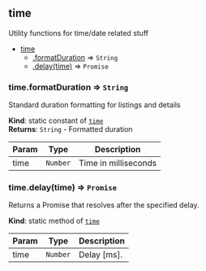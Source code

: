 <a name="module_time"></a>

## time
Utility functions for time/date related stuff


* [time](#module_time)
    * [.formatDuration](#module_time.formatDuration) ⇒ <code>String</code>
    * [.delay(time)](#module_time.delay) ⇒ <code>Promise</code>

<a name="module_time.formatDuration"></a>

### time.formatDuration ⇒ <code>String</code>
Standard duration formatting for listings and details

**Kind**: static constant of [<code>time</code>](#module_time)  
**Returns**: <code>String</code> - Formatted duration  

| Param | Type | Description |
| --- | --- | --- |
| time | <code>Number</code> | Time in milliseconds |

<a name="module_time.delay"></a>

### time.delay(time) ⇒ <code>Promise</code>
Returns a Promise that resolves after the specified delay.

**Kind**: static method of [<code>time</code>](#module_time)  

| Param | Type | Description |
| --- | --- | --- |
| time | <code>Number</code> | Delay [ms]. |

